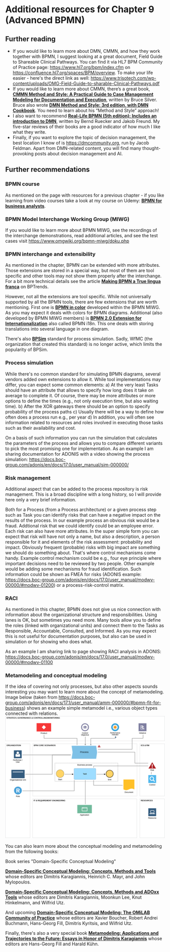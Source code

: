 # Additional resources for Chapter 9 (Advanced BPMN)

## Further reading
* If you would like to learn more about DMN, CMMN, and how they work together with BPMN, I suggest looking at a great document, Field Guide to Shareable Clinical Pathways. You can find it via HL7 BPM Community of Practice page: https://www.hl7.org/bpm/index.cfm on https://confluence.hl7.org/spaces/BPM/overview. To make your life easier - here's the direct link as well: https://www.trisotech.com/wp-content/uploads/OMG-Field-Guide-to-sharable-Clinical-Pathways.pdf
* If you would like to learn more about CMMN, there’s a great book, **[CMMN Method and Style: A Practical Guide to Case Management Modeling for Documentation and Execution](https://www.amazon.com/CMMN-Method-Style-Management-Documentation-ebook/dp/B0D7C1GRMR)**, written by Bruce Silver. Bruce also wrote **[DMN Method and Style: 3rd edition, with DMN Cookbook](https://www.amazon.com/DMN-Method-Style-3rd-Cookbook-ebook/dp/B0D9PP9TH9)**. You need to learn about his “Method and Style” approach!
* I also want to recommend **[Real-Life BPMN (5th edition): Includes an introduction to DMN](https://www.amazon.com/Real-Life-BPMN-5th-introduction-DMN-ebook/dp/B0F9YP459S)**, written by Bernd Ruecker and Jakob Freund. My five-star reviews of their books are a good indicator of how much I like what they write.
* Finally, if you want to explore the topic of decision management, the best location I know of is https://dmcommunity.org, run by Jacob Feldman. Apart from DMN-related content, you will find many thought-provoking posts about decision management and AI.

## Further recommendations
### BPMN course
As mentioned on the page with resources for a previous chapter - if you like learning from video courses take a look at my course on Udemy: **[BPMN for business analysts](https://www.udemy.com/course/bpmn-for-business-analysts/?referralCode=19755495261FDCA2B4CA)**.

### BPMN Model Interchange Working Group (MIWG)
If you would like to learn more about BPMN MIWG, see the recordings of the interchange demonstrations, read additional articles, and see the test cases visit https://www.omgwiki.org/bpmn-miwg/doku.php

### BPMN interchange and extensibility
As mentioned in the chapter, BPMN can be extended with more attributes. Those extensions are stored in a special way, but most of them are tool specific and other tools may not show them properly after the interchange. For a bit more technical details see the article **[Making BPMN a True lingua franca](https://bptrends.info/making-bpmn-a-true-lingua-franca/)** on BPTrends.

However, not all the extensions are tool specific. While not universally supported by all the BPMN tools, there are few extensions that are worth mentioning. First one is **[BPMN in color](https://github.com/bpmn-miwg/bpmn-in-color)** developed within the BPMN MIWG. As you may expect it deals with colors for BPMN diagrams. Additional (also developed by BPMN MIWG members) is **[BPMN 2.0 Extension for Internationalization](https://github.com/bpmn-miwg/bpmn-i18n)** also called BPMN i18n. This one deals with storing translations into several language in one diagram.

There's also **[BPSim](https://www.bpsim.org/)** standard for process simulation. Sadly, WfMC (the organization that created this standard) is no longer active, which limits the popularity of BPSim.

### Process simulation
While there's no common standard for simulating BPMN diagrams, several vendors added own extensions to allow it. While tool implementations may differ, you can expect some common elements:
a) At the very least Tasks should have an attribute that allows to specify how long does it take on average to complete it. Of course, there may be more attributes or more options to define the times (e.g., not only execution time, but also waiting time).
b) After the XOR gateways there should be an option to specify probability of the process paths
c) Usually there will be a way to define how often does a process run e.g., per year
d) In addition, you will often see information related to resources and roles involved in executing those tasks such as their availability and cost.

On a basis of such information you can run the simulation that calculates the parameters of the process and allows you to compare different variants to pick the most promising one for implementation. As an example I am sharing documentation for ADONIS with a video showing the process simulation: https://docs.boc-group.com/adonis/en/docs/17.0/user_manual/sim-000000/

### Risk management
Additional aspect that can be added to the process repository is risk management. This is a broad discipline with a long history, so I will provide here only a very brief information.

Both for a Process (from a Process architecture) or a given process step such as Task you can identify risks that can have a negative impact on the results of the process. In our example process an obvious risk would be a fraud. Addtional risk that we could identify could be an employee error. Each risk can also have more attributes. In the super simple form you can expect that risk will have not only a name, but also a description, a person responsible for it and elements of the risk assessment: probability and impact. Obviously frequent (probable) risks with big impact are something we should do something about. That's where control mechanisms come handy. Example control mechanism could be e.g., four eye principle where important decisions need to be reviewed by two people. Other example would be adding some mechanisms for fraud identification. Such information could be shown as FMEA for risks (ADONIS example: https://docs.boc-group.com/adonis/en/docs/17.0/user_manual/modwv-00000/#modwv-01200) or a process-risk-control matrix.

### RACI
As mentioned in this chapter, BPMN does not give us nice connection with information about the organizational structure and responsibilities. Using lanes is OK, but sometimes you need more. Many tools allow you to define the roles (linked with organizational units) and connect them to the Tasks as Responsible, Accountable, Consulted, and Informed. As you may expect this is not useful for documentation purposes, but also can be used in simulation or for showing who does what. 

As an example I am sharing link to page showing RACI analysis in ADONIS: https://docs.boc-group.com/adonis/en/docs/17.0/user_manual/modwv-00000/#modwv-01100

### Metamodeling and conceptual modeling
If the idea of covering not only processes, but also other aspects sounds interesting you may want to learn more about the concept of metamodeling.
Image below (taken from https://docs.boc-group.com/adonis/en/docs/17.1/user_manual/amm-000000/#bpmn-fit-for-business) shows an example simple metamodel i.e., various object types connected with relations.
![ADONIS Metamodel](Metamodel.png)

You can also learn more about the conceptual modeling and metamodeling from the following books:

Book series "Domain-Specific Conceptual Modeling"

**[Domain-Specific Conceptual Modeling: Concepts, Methods and Tools](https://www.amazon.com/Domain-Specific-Conceptual-Modeling-Concepts-Methods-ebook/dp/B01JAIVWU4)** whose editors are Dimitris Karagiannis, Heinrich C. Mayr, and John Mylopoulos.

**[Domain-Specific Conceptual Modeling: Concepts, Methods and ADOxx Tools](https://www.amazon.com/Domain-Specific-Conceptual-Modeling-Concepts-Methods-ebook/dp/B09VD7FVMY)** whose editors are Dimitris Karagiannis, Moonkun Lee, Knut Hinkelmann, and Wilfrid Utz.

And upcoming **[Domain-Specific Conceptual Modeling: The OMiLAB Community of Practice](https://www.amazon.com/Domain-Specific-Conceptual-Modeling-Community-Practice/dp/3031986598)** whose editors are Xavier Boucher, Robert Andrei Buchmann, Hans-Georg Fill, Dimitris Kyritsis, and Wilfrid Utz.

Finally, there's also a very special book **[Metamodeling: Applications and Trajectories to the Future: Essays in Honor of Dimitris Karagiannis](https://www.amazon.com/Metamodeling-Applications-Trajectories-Dimitris-Karagiannis-ebook/dp/B0D9V789TS)** whose editors are Hans-Georg Fill and Harald Kühn.

